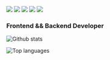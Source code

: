 <p float="left">
  <img src="https://img.shields.io/badge/-HTML-e34f26?logo=html5&logoColor=fff">
  <img src="https://img.shields.io/badge/-CSS3-1572B6.svg?logo=CSS3">
  <img src="https://img.shields.io/badge/-Javascript-F7DF1E.svg?logo=javascript">
  <img src="https://img.shields.io/badge/-Jquery-0769AD.svg?logo=jquery">
  <img src="https://img.shields.io/badge/-Php-777BB4.svg?logo=php">
</p>


### Frontend && Backend Developer

![Github stats](https://github-readme-stats.vercel.app/api/top-langs/?username=Tovape&show_icons=true&theme=radical)

![Top languages](https://github-readme-stats.vercel.app/api?username=Tovape&count_private=true&show_icons=true&theme=radical)

<!--
**Tovape/Tovape** is a ✨ _special_ ✨ repository because its `README.md` (this file) appears on your GitHub profile.

Here are some ideas to get you started:

- 🔭 I’m currently working on ...
- 🌱 I’m currently learning ...
- 👯 I’m looking to collaborate on ...
- 🤔 I’m looking for help with ...
- 💬 Ask me about ...
- 📫 How to reach me: ...
- 😄 Pronouns: ...
- ⚡ Fun fact: ...
-->

